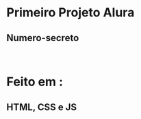 <h1>Primeiro Projeto Alura</h1>

<h2>Numero-secreto</h2>

<br>

<h1>Feito em :</h1>

<h2>HTML, CSS e JS</h2>


